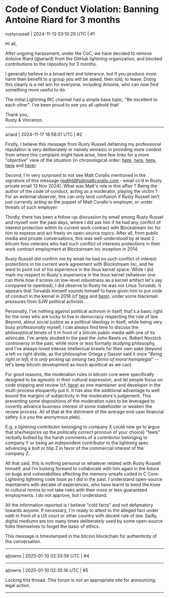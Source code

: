 # Code of Conduct Violation: Banning Antoine Riard for 3 months

rustyrussell | 2024-11-13 03:10:29 UTC | #1

Hi all,

After ongoing harassment, under the CoC, we have decided to remove Antoine Riard (@ariard) from the GitHub lightning organization, and blocked contributions to the repository for 3 months.

I generally believe in a broad tent and tolerance, but if you produce more harm then benefit to a group you will be asked, then told, to leave.  Doing this clearly is a net win for everyone, including Antoine, who can now find something more useful to do.

The initial Lightning IRC channel had a simple base topic: "Be excellent to each other".  I've been proud to see you all uphold that!

Thank you,<br>
Rusty & Vincenzo.

-------------------------

ariard | 2024-11-17 18:56:01 UTC | #2

Firstly, I believe this message from Rusty Russell defaming my professional reputation is very deliberately or naively amnesic in providing more context from where this complaint might have arise, here few links for a more "objective" view of the situation (in chronological order: [here](https://github.com/lightning/bolts/issues/1171#issuecomment-2391390677), [here](https://github.com/lightning/bolts/issues/1201), [here](https://github.com/lightning/bolts/pull/1207), [here](https://github.com/lightning/bolts/pull/1208) and [here](https://github.com/lightning/bolts/pull/1207)).

Second, I'm very surprised to not see Matt Corallo mentioned in the signature of this message (wdihtdtfs@mattcorallo.com - email cc’d in Rusty private email 13 Nov 2024). What was Matt's role in this affair ? Being the author of the code of conduct, acting as a moderator, playing the victim ? For an external observer, this can only lend confusion if Rusty Russell isn’t just currently acting as the puppet of Matt Corallo's employer, or under threats of such employer.

Thirdly, there has been a follow-up discussion by email among Rusty Russel and myself over the past days, where I did ask him if he had any conflict of interest protection within its current work contract with Blockstream Inc for him to express and act freely on open-source topics. After all, from public media and private conversations, this was well-understood by at least 2 bitcoin foss veterans who had such conflict of interests protections in their work contract employment at Blockstream Inc inception in 2014.

Rusty Russell did confirm me by email he had no such conflict of interest protections in his current work agreement with Blockstream Inc, and he went to point out of his experience in the linux kernel space. While I did mark my respect to Rusty's experience in the linux kernel (whatever one can think how it scores on low-level robustness as a kernel artifact let's say compared to openbsd), I did observe to Rusty he was not Linus Torvalds. It appears that Torvalds himself sounds himself to have given him to put code of conduct in the kernel in 2018 (cf [here](https://git.kernel.org/pub/scm/linux/kernel/git/torvalds/linux.git/commit/?id=8a104f8b5867c682d994ffa7a74093c54469c11f) and [here](https://lkml.org/lkml/2018/9/16/167)), under some blackmail pressures from SJW political activists.

Personally, I've nothing against political activism in itself, that's a basic right for the ones who are lucky to live in democracy respecting the rule of law. Beyond, about social justice as a political ideology in itself, while being very busy professionally myself, I can always find time to discuss the philosophical tenets of it in front of a  bitcoin public media with one of its advocate. I've amply studied in the past the John Rawls vs. Robert Nocizck controversy in the past, while more or less formally studying philosophy, and I've always loved intense intellectual brawls for their own sake (beyond a left vs right divide, as the philosopher Ortega y Gasset said it once "*Being right or left, it is only picking up among two forms of moral hemiplegia*" -- let's keep bitcoin development as much apolitical as we can).

For good reasons, the moderation rules in bitcoin core were specifically designed to be agnostic
in their cultural expression, and let people focus on code shipping and review (cf. [here](https://github.com/bitcoin-core/meta/blob/3527bf7818d53bffa6c496be7f8d30dc8e1fa198/MODERATION-GUIDELINES.md)) as one maintainer and developer in the multi-process eloquently put it. It has also the additional advantage to well bound the margins of subjectivity in the moderators's judgement. This preventing some dispositions of the moderation rules to be leveraged to covertly advance business interest of some stakeholder or weaken the review process. All of that at the detriment of the average end-user financial safety (i.e *you* the anonymous pleb).

E.g, a lightning contributor belonging to company X could now go to argue that she/he{picks up the politically correct pronoun of your choice} "feels" verbally bullied by the harsh comments of a
contributor belonging to company Y or being an independent contributor to the lightning spec advancing a bolt or blip Z in favor of the commercial interest of the company Z.

All that said, this is nothing personal or whatever related with Rusty Russell himself, and I'm looking forward to collaborate with him again in the future on bugs and vulnerabilities affecting the memory-unsafe coded in C Core-Lightning lightning code base as I did in the past. I understand open-source maintainers with decade of experiences, who have learnt to bend the knee to cultural norms to not take risks with their more or less guaranteed employments. I do not approve, but I understand.

All the information reported is I believe "cold facts" and not defamatory towards anyone. If necessary, I'm ready to attest to the alleged fact under oath in front of a US court or other country with decent rule of law. Sadly, digital mediums are too many times deliberately used by some open-source folks themselves to forget the basic of ethics.

This message is timestamped in the bitcoin blockchain for authenticity of the conversation.

-------------------------

ajtowns | 2025-01-10 02:33:56 UTC | #4



-------------------------

ajtowns | 2025-01-10 02:35:16 UTC | #5

Locking this thread. This forum is not an appropriate site for announcing legal action.

-------------------------

